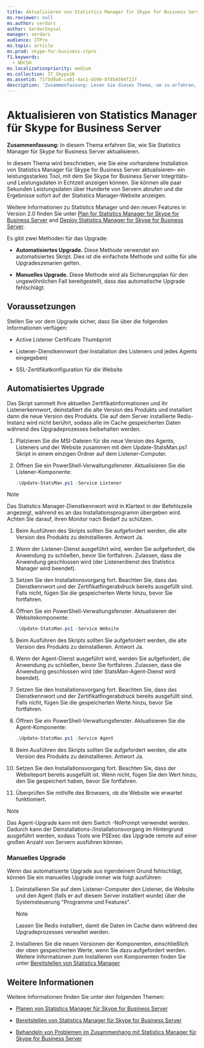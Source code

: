 ```yaml
---
title: Aktualisieren von Statistics Manager für Skype for Business Server
ms.reviewer: null
ms.author: serdars
author: SerdarSoysal
manager: serdars
audience: ITPro
ms.topic: article
ms.prod: skype-for-business-itpro
f1.keywords:
  - NOCSH
ms.localizationpriority: medium
ms.collection: IT_Skype16
ms.assetid: 71f5d0a0-ca81-4ac1-b590-8f854504f21f
description: 'Zusammenfassung: Lesen Sie dieses Thema, um zu erfahren, wie Sie Statistics Manager für Skype for Business Server aktualisieren.'
---
```


# <a name="upgrade-statistics-manager-for-skype-for-business-server"></a>Aktualisieren von Statistics Manager für Skype for Business Server
 
**Zusammenfassung:** In diesem Thema erfahren Sie, wie Sie Statistics Manager für Skype for Business Server aktualisieren.
  
In diesem Thema wird beschrieben, wie Sie eine vorhandene Installation von Statistics Manager für Skype for Business Server aktualisieren– ein leistungsstarkes Tool, mit dem Sie Skype for Business Server Integritäts- und Leistungsdaten in Echtzeit anzeigen können. Sie können alle paar Sekunden Leistungsdaten über Hunderte von Servern abrufen und die Ergebnisse sofort auf der Statistics Manager-Website anzeigen. 
  
Weitere Informationen zu Statistics Manager und den neuen Features in Version 2.0 finden Sie unter [Plan for Statistics Manager for Skype for Business Server](plan.md) and [Deploy Statistics Manager for Skype for Business Server](deploy.md).
  
Es gibt zwei Methoden für das Upgrade:
  
- **Automatisiertes Upgrade.** Diese Methode verwendet ein automatisiertes Skript. Dies ist die einfachste Methode und sollte für alle Upgradeszenarien gelten.
    
- **Manuelles Upgrade.** Diese Methode wird als Sicherungsplan für den ungewöhnlichen Fall bereitgestellt, dass das automatische Upgrade fehlschlägt.
    
## <a name="prerequisites"></a>Voraussetzungen

Stellen Sie vor dem Upgrade sicher, dass Sie über die folgenden Informationen verfügen:
  
- Active Listener Certificate Thumbprint
    
- Listener-Dienstkennwort (bei Installation des Listeners und jedes Agents eingegeben)
    
- SSL-Zertifikatkonfiguration für die Website
    
## <a name="automated-upgrade"></a>Automatisiertes Upgrade

Das Skript sammelt Ihre aktuellen Zertifikatinformationen und ihr Listenerkennwort, deinstalliert die alte Version des Produkts und installiert dann die neue Version des Produkts. Die auf dem Server installierte Redis-Instanz wird nicht berührt, sodass alle im Cache gespeicherten Daten während des Upgradeprozesses beibehalten werden.
  
1. Platzieren Sie die MSI-Dateien für die neue Version des Agents, Listeners und der Website zusammen mit dem Update-StatsMan.ps1 Skript in einem einzigen Ordner auf dem Listener-Computer.
    
2. Öffnen Sie ein PowerShell-Verwaltungsfenster. Aktualisieren Sie die Listener-Komponente:
    
   ```PowerShell
   .\Update-StatsMan.ps1 -Service Listener
   ```

> [!NOTE]
> Das Statistics Manager-Dienstkennwort wird in Klartext in der Befehlszeile angezeigt, während es an das Installationsprogramm übergeben wird. Achten Sie darauf, ihren Monitor nach Bedarf zu schützen. 
  
1. Beim Ausführen des Skripts sollten Sie aufgefordert werden, die alte Version des Produkts zu deinstallieren. Antwort Ja.
    
2. Wenn der Listener-Dienst ausgeführt wird, werden Sie aufgefordert, die Anwendung zu schließen, bevor Sie fortfahren. Zulassen, dass die Anwendung geschlossen wird (der Listenerdienst des Statistics Manager wird beendet).
    
3. Setzen Sie den Installationsvorgang fort. Beachten Sie, dass das Dienstkennwort und der Zertifikatfingerabdruck bereits ausgefüllt sind. Falls nicht, fügen Sie die gespeicherten Werte hinzu, bevor Sie fortfahren.
    
4. Öffnen Sie ein PowerShell-Verwaltungsfenster. Aktualisieren der Websitekomponente:
    
   ```PowerShell
   .\Update-StatsMan.ps1 -Service Website
   ```

5. Beim Ausführen des Skripts sollten Sie aufgefordert werden, die alte Version des Produkts zu deinstallieren. Antwort Ja.
    
6. Wenn der Agent-Dienst ausgeführt wird, werden Sie aufgefordert, die Anwendung zu schließen, bevor Sie fortfahren. Zulassen, dass die Anwendung geschlossen wird (der StatsMan-Agent-Dienst wird beendet).
    
7. Setzen Sie den Installationsvorgang fort. Beachten Sie, dass das Dienstkennwort und der Zertifikatfingerabdruck bereits ausgefüllt sind. Falls nicht, fügen Sie die gespeicherten Werte hinzu, bevor Sie fortfahren.
    
8. Öffnen Sie ein PowerShell-Verwaltungsfenster. Aktualisieren Sie die Agent-Komponente:
    
   ```PowerShell
   .\Update-StatsMan.ps1 -Service Agent
   ```

9. Beim Ausführen des Skripts sollten Sie aufgefordert werden, die alte Version des Produkts zu deinstallieren. Antwort Ja.
    
10. Setzen Sie den Installationsvorgang fort. Beachten Sie, dass der Websiteport bereits ausgefüllt ist. Wenn nicht, fügen Sie den Wert hinzu, den Sie gespeichert haben, bevor Sie fortfahren.
    
11. Überprüfen Sie mithilfe des Browsers, ob die Website wie erwartet funktioniert.
    
> [!NOTE]
> Das Agent-Upgrade kann mit dem Switch -NoPrompt verwendet werden. Dadurch kann der Deinstallations-/Installationsvorgang im Hintergrund ausgeführt werden, sodass Tools wie PSExec das Upgrade remote auf einer großen Anzahl von Servern ausführen können. 
  
### <a name="manual-upgrade"></a>Manuelles Upgrade

Wenn das automatisierte Upgrade aus irgendeinem Grund fehlschlägt, können Sie ein manuelles Upgrade immer wie folgt ausführen:
  
1. Deinstallieren Sie auf dem Listener-Computer den Listener, die Website und den Agent (falls er auf diesem Server installiert wurde) über die Systemsteuerung "Programme und Features". 
    
    > [!NOTE]
    >  Lassen Sie Redis installiert, damit die Daten im Cache dann während des Upgradeprozesses verwaltet werden.
  
2. Installieren Sie die neuen Versionen der Komponenten, einschließlich der oben gespeicherten Werte, wenn Sie dazu aufgefordert werden. Weitere Informationen zum Installieren von Komponenten finden Sie unter [Bereitstellen von Statistics Manager](deploy.md#BKMK_Deploy)

    
## <a name="for-more-information"></a>Weitere Informationen
<a name="BKMK_Fixed"> </a>

Weitere Informationen finden Sie unter den folgenden Themen:
  
- [Planen von Statistics Manager für Skype for Business Server](plan.md)
    
- [Bereitstellen von Statistics Manager für Skype for Business Server](deploy.md)
    
- [Behandeln von Problemen im Zusammenhang mit Statistics Manager für Skype for Business Server](troubleshoot.md)
